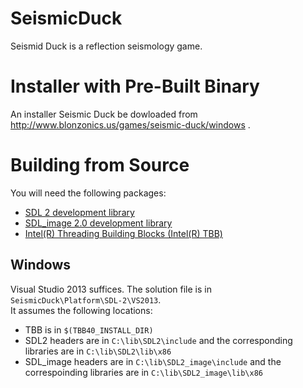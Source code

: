 SeismicDuck
===========

Seismid Duck is a reflection seismology game.

Installer with Pre-Built Binary
===============================

An installer Seismic Duck be dowloaded from http://www.blonzonics.us/games/seismic-duck/windows .

Building from Source
====================

You will need the following packages:
* [SDL 2 development library](http://www.libsdl.org/download-2.0.php) 
* [SDL_image 2.0 development library](http://www.libsdl.org/projects/SDL_image)
* [Intel(R) Threading Building Blocks (Intel(R) TBB)](https://www.threadingbuildingblocks.org/download)

Windows
-------
Visual Studio 2013 suffices.  The solution file is in ```SeismicDuck\Platform\SDL-2\VS2013```.  
It assumes the following locations:
* TBB is in ```$(TBB40_INSTALL_DIR)```
* SDL2 headers are in ```C:\lib\SDL2\include``` and the corresponding libraries are in ```C:\lib\SDL2\lib\x86```
* SDL_image headers are in ```C:\lib\SDL2_image\include``` and the correspoinding libraries are in ```C:\lib\SDL2_image\lib\x86```
